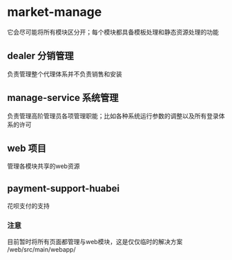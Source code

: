 # market-manage
它会尽可能将所有模块区分开；每个模块都具备模板处理和静态资源处理的功能


## dealer 分销管理
负责管理整个代理体系并不负责销售和安装

## manage-service 系统管理
负责管理高阶管理员各项管理职能；比如各种系统运行参数的调整以及所有登录体系的许可

## web 项目
管理各模块共享的web资源

## payment-support-huabei
花呗支付的支持

### 注意
目前暂时将所有页面都管理与web模块，这是仅仅临时的解决方案
/web/src/main/webapp/